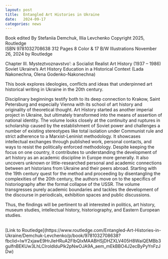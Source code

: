 ```yaml
---
layout: post
title:  Entangled Art Histories in Ukraine
date:   2024-09-17
categories: news
---
```


<section markdown="1" class="EN">
Book edited By Stefaniia Demchuk, Illia Levchenko
Copyright 2025, Routledge
<br>
ISBN 9781032708638
312 Pages 8 Color & 17 B/W Illustrations
November 26, 2024 by Routledge
<br>

Chapter III. Mysteztvoznavstvo’: a Socialist Realist Art History (1937 – 1986)
Soviet Ukraine’s Art History Education in a Historical Context (Lada Nakonechna, Olena Godenko-Nakonechna)
<br>

This book explores ideologies, conflicts and ideas that underpinned art historical writing in Ukraine in the 20th century.

Disciplinary beginnings testify both to its deep connection to Krakow, Saint Petersburg and especially Vienna with its school of art history and originality of theoretical thought. Art History started as another imperial project in Ukraine, but ultimately transformed into the means of assertion of national identity. The volume looks closely at the continuity and ruptures in scholarship caused by the establishment of Soviet power and challenges a number of existing stereotypes like total isolation under Communist rule and strict adherence to a Marxist-Leninist methodology. It showcases intellectual exchanges through published work, personal contacts, and ways to resist the politically enforced methodology. Despite keeping the focus on one country, it contributes to understanding the development of art history as an academic discipline in Europe more generally. It also uncovers unknown or little-researched personal and academic connections between art historians from Ukraine and their peers abroad. Starting with the 19th century quest for the method and proceeding by disentangling the complexities of the 20th century, the authors move on to the specifics of historiography after the formal collapse of the USSR. The volume transgresses purely academic boundaries and tackles the development of the discourse in periodicals, exhibition spaces and public discussions.

Thus, the findings will be pertinent to all interested in politics, art history, museum studies, intellectual history, historiography, and Eastern European studies.

<br>
[Link to Routledge](https://www.routledge.com/Entangled-Art-Histories-in-Ukraine/Demchuk-Levchenko/p/book/9781032708638?fbclid=IwY2xjawE9HrJleHRuA2FlbQIxMAABHSjDHZXLV405H8WaiQEMBb3guIfnBEKUw3LhLCIroldlduPlk2pNwOJA9A_aem_mEkBBO4J2ecByPyYnFzJDw)
<br>



</section>


<section markdown="1" class="UKR">

</section>
